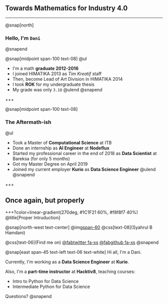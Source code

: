 ## Towards Mathematics for Industry 4.0

---

@snap[north]
### Hello, I'm `Dani`
@snapend

@snap[midpoint span-100 text-08]
@ul[](false)
- I'm a math **graduate 2012-2016**
- I joined HIMATIKA 2013 as *Tim Kreatif* staff
- Then, become Lead of Art Division in HIMATIKA 2014
- I took **ROK** for my undergraduate thesis
- My grade was only `3.18`
@ulend
@snapend

+++

@snap[midpoint span-100 text-08]
### The Aftermath-ish
@ul[](false)
- Took a Master of **Computational Science** at ITB
- Done an internship as **AI Engineer** at **Nodeflux**
- Started my professional career in the end of 2018 as **Data Scientist** at Bareksa (for only 5 months)
- Got my Master Degree on April 2019
- Joined my current employer **Kurio** as **Data Science Engineer**
@ulend
@snapend

+++

## Once again, but properly

+++?color=linear-gradient(270deg, #1C1F21 60%, #f8f8f7 40%)
@title[Proper Intruduction]

@snap[north-west text-center]
@img[span-60](assets/img/me.png)
@css[text-08](Syahrul B Hamdani)

@css[text-06](Find me on)
<a href="https://twitter.com/sbhamdani">@fab[twitter fa-xs](@size[0.7em](@sbhamdani))</a>
<a href="https://github.com/syahrulhamdani">@fab[github fa-xs](@size[0.7em](syahrulhamdani))</a>
@snapend

@snap[east span-45 text-left text-06 text-white]
Hi all, I'm a Dani.

Currently, I'm working as a **Data Science Engineer** at **Kurio**.

Also, I'm a **part-time instructor** at **Hacktiv8**, teaching courses:
* Intro to Python for Data Science
* Intermediate Python for Data Science

Questions?
@snapend

